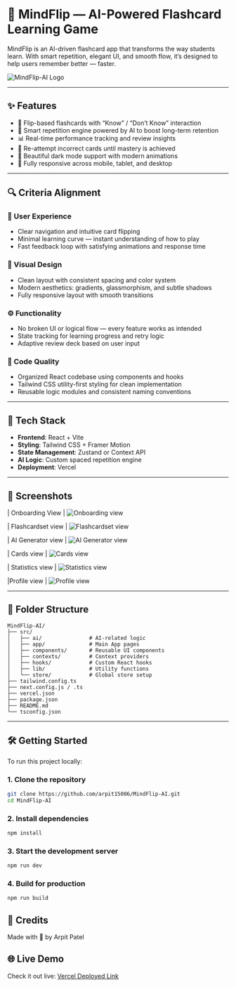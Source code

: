 # 🧠 MindFlip — AI-Powered Flashcard Learning Game

MindFlip is an AI-driven flashcard app that transforms the way students learn. With smart repetition, elegant UI, and smooth flow, it’s designed to help users remember better — faster.

![MindFlip-AI Logo](src/app/logo.jpeg)

---

## ✨ Features

- 🎴 Flip-based flashcards with “Know” / “Don’t Know” interaction
- 🧠 Smart repetition engine powered by AI to boost long-term retention
- 📊 Real-time performance tracking and review insights
- 🔁 Re-attempt incorrect cards until mastery is achieved
- 🌙 Beautiful dark mode support with modern animations
- 📱 Fully responsive across mobile, tablet, and desktop

---

## 🔍 Criteria Alignment

### 🧭 User Experience
- Clear navigation and intuitive card flipping
- Minimal learning curve — instant understanding of how to play
- Fast feedback loop with satisfying animations and response time

### 🎨 Visual Design
- Clean layout with consistent spacing and color system
- Modern aesthetics: gradients, glassmorphism, and subtle shadows
- Fully responsive layout with smooth transitions

### ⚙️ Functionality
- No broken UI or logical flow — every feature works as intended
- State tracking for learning progress and retry logic
- Adaptive review deck based on user input

### 🧼 Code Quality
- Organized React codebase using components and hooks
- Tailwind CSS utility-first styling for clean implementation
- Reusable logic modules and consistent naming conventions

---

## 🚀 Tech Stack

- **Frontend**: React + Vite
- **Styling**: Tailwind CSS + Framer Motion
- **State Management**: Zustand or Context API
- **AI Logic**: Custom spaced repetition engine
- **Deployment**: Vercel

---

## 📸 Screenshots
| Onboarding View |
![Onboarding view](src/app/s1.png)

| Flashcardset view |
![Flashcardset view](src/app/s2.png)

| AI Generator view |
![AI Generator view](src/app/s3.png)

| Cards view |
![Cards view](src/app/s4.png)

| Statistics view |
![Statistics view](src/app/s5.png)

|Profile view |
![Profile view](src/app/s6.png)

---

## 📂 Folder Structure

```
MindFlip-AI/
├── src/
│   ├── ai/               # AI-related logic
│   ├── app/              # Main App pages
│   ├── components/       # Reusable UI components
│   ├── contexts/         # Context providers
│   ├── hooks/            # Custom React hooks
│   ├── lib/              # Utility functions
│   └── store/            # Global store setup
├── tailwind.config.ts
├── next.config.js / .ts
├── vercel.json
├── package.json
├── README.md
└── tsconfig.json
```

---

## 🛠️ Getting Started

To run this project locally:

### 1. Clone the repository

```bash
git clone https://github.com/arpit15006/MindFlip-AI.git
cd MindFlip-AI
```

### 2. Install dependencies

```bash
npm install
```

### 3. Start the development server

```bash
npm run dev
```

### 4. Build for production

```bash
npm run build
```
## 🤝 Credits

Made with 💙 by Arpit Patel

## 🌐 Live Demo

Check it out live: [Vercel Deployed Link](mind-flip-ai.vercel.app)
